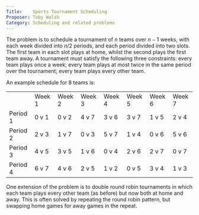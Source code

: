 ```yaml
---
Title:    Sports Tournament Scheduling
Proposer: Toby Walsh
Category: Scheduling and related problems
---
```


The problem is to schedule a tournament of $n$ teams over $n-1$ weeks, with each week divided into $n/2$ periods, and each period divided into two slots. The first team in each slot plays at home, whilst the second plays the first team away. A tournament must satisfy the following three constraints: every team plays once a week; every team plays at most twice in the same period over the tournament; every team plays every other team.

An example schedule for 8 teams is: 

<table>
  <tr>
    <td></td><td>Week 1</td><td>Week 2</td><td>Week 3</td><td>Week 4</td><td>Week 5</td><td>Week 6</td><td>Week 7</td>
  </tr>
  <tr>
    <td>Period 1</td><td>0 v 1</td><td>0 v 2</td><td>4 v 7</td><td>3 v 6</td><td>3 v 7</td><td>1 v 5</td><td>2 v 4</td>
  </tr>
  <tr>
    <td>Period 2</td><td>2 v 3</td><td>1 v 7</td><td>0 v 3</td><td>5 v 7</td><td>1 v 4</td><td>0 v 6</td><td>5 v 6</td>
  </tr>
  <tr>
    <td>Period 3</td><td>4 v 5</td><td>3 v 5</td><td>1 v 6</td><td>0 v 4</td><td>2 v 6</td><td>2 v 7</td><td>0 v 7</td>
  </tr>
  <tr>
    <td>Period 4</td><td>6 v 7</td><td>4 v 6</td><td>2 v 5</td><td>1 v 2</td><td>0 v 5</td><td>3 v 4</td><td>1 v 3</td>
  </tr>
</table>

One extension of the problem is to double round robin tournaments in which each team plays every other team (as before) but now both at home and away. This is often solved by repeating the round robin pattern, but swapping home games for away games in the repeat.